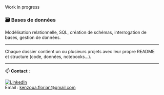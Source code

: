 Work in progress

### 🗃️ Bases de données
Modélisation relationnelle, SQL, création de schémas, interrogation de bases, gestion de données.

---

Chaque dossier contient un ou plusieurs projets avec leur propre README et structure (code, données, notebooks…).

---

📫 **Contact** : 

[![LinkedIn](https://img.shields.io/badge/LinkedIn-blue?style=flat&logo=linkedin&logoColor=white)](https://www.linkedin.com/in/florian-kenzoua)  
Email : kenzoua.florian@gmail.com
